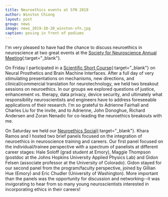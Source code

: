 ```yaml
---
title: Neuroethics events at SfN 2019
author: Winston Chiong
layout: post
group: news
image: news_2019-10-20_winston-sfn.jpg
caption: posing in front of podiums
---
```

I'm very pleased to have had the chance to discuss neuroethics in neuroscience 
at two great events at the 
[Society for Neuroscience Annual Meeting](https://www.sfn.org/meetings/neuroscience-2019){:target="\_blank"}.

On Friday I participated in a [Scientific Short Course](https://www.sfn.org/careers/career-tools-and-resources/scientific-short-courses){:target="\_blank"}
on Neural Prosthetics and Brain Machine Interfaces. After a full day of very 
stimulating presentations on mechanisms, new directions, and clinical/commercial 
translation for neurotechnology, we held two breakout sessions on neuroethics. 
In our groups we explored questions of justice, enhancement vs. therapy, data 
privacy, device security, and ultimately what responsibility neuroscientists and 
engineers have to address foreseeable applications of their research. I'm so 
grateful to Adrienne Fairhall and Charles Liu for the invite, and to Adrienne, 
John Donoghue, Richard Andersen and Zoran Nenadic for co-leading the neuroethics 
breakouts with me. 

On Saturday we held our [Neuroethics Social](https://www.sfn.org/Meetings/Neuroscience-2019/Sessions-and-Events/SfN-Sponsored-Socials#Neuroethics-Social){:target="\_blank"}. 
Khara Ramos and I hosted two brief panels focused on the integration of neuroethics 
in neuroscience training and careers. Our first panel focused on the 
individual/trainee perspective with a spectrum of panelists at different career 
stages: Hale Soloff (grad student at Emory), Maggie Thompson (postdoc at the 
Johns Hopkins University Applied Physics Lab) and Gidon Felsen (associate 
professor at the University of Colorado). Gidon stayed for our second panel from 
the program/faculty perspective, joined by Gillian Hue (Emory) and Eric Chudler 
(University of Washington). More important than the panels was the opportunity 
for discussion and networking--it was invigorating to hear from so many young 
neuroscientists interested in incorporating ethics in their careers!